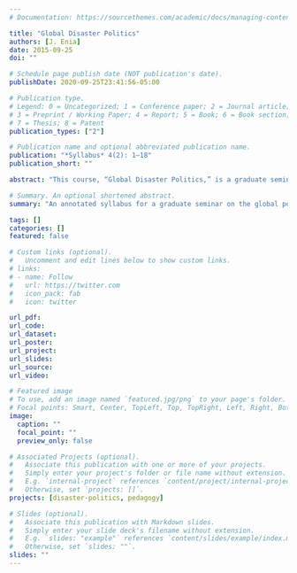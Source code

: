 ```yaml
---
# Documentation: https://sourcethemes.com/academic/docs/managing-content/

title: "Global Disaster Politics"
authors: [J. Enia]
date: 2015-09-25
doi: ""

# Schedule page publish date (NOT publication's date).
publishDate: 2020-09-25T23:41:56-05:00

# Publication type.
# Legend: 0 = Uncategorized; 1 = Conference paper; 2 = Journal article;
# 3 = Preprint / Working Paper; 4 = Report; 5 = Book; 6 = Book section;
# 7 = Thesis; 8 = Patent
publication_types: ["2"]

# Publication name and optional abbreviated publication name.
publication: "*Syllabus* 4(2): 1–18"
publication_short: ""

abstract: "This course, “Global Disaster Politics,” is a graduate seminar, taught online every fall semester since 2012. The course typically has 9-15 students, the majority of whom are part of the department of political science's Masters of Public Administration (MPA) program. The focus here is on so-called natural disasters. While a disaster can be defined as any event that overwhelms any entity’s capacities to respond, natural disasters are more often incorrectly perceived as being a-political. This course pushes back against this misperception. The course includes weekly ongoing discussion, which occurs via a community page on Google+. Once per week, we conduct a live videoconference via Google Hangouts, and students are required to participate in at least three of these during the semester. Finally, the students write a series of shorter (5-6 pages) analytical essays on specific prompts and must complete a major project on a topic of their own choosing."

# Summary. An optional shortened abstract.
summary: "An annotated syllabus for a graduate seminar on the global politics of disasters."

tags: []
categories: []
featured: false

# Custom links (optional).
#   Uncomment and edit lines below to show custom links.
# links:
# - name: Follow
#   url: https://twitter.com
#   icon_pack: fab
#   icon: twitter

url_pdf: 
url_code:
url_dataset:
url_poster:
url_project:
url_slides:
url_source:
url_video:

# Featured image
# To use, add an image named `featured.jpg/png` to your page's folder. 
# Focal points: Smart, Center, TopLeft, Top, TopRight, Left, Right, BottomLeft, Bottom, BottomRight.
image:
  caption: ""
  focal_point: ""
  preview_only: false

# Associated Projects (optional).
#   Associate this publication with one or more of your projects.
#   Simply enter your project's folder or file name without extension.
#   E.g. `internal-project` references `content/project/internal-project/index.md`.
#   Otherwise, set `projects: []`.
projects: [disaster-politics, pedagogy]

# Slides (optional).
#   Associate this publication with Markdown slides.
#   Simply enter your slide deck's filename without extension.
#   E.g. `slides: "example"` references `content/slides/example/index.md`.
#   Otherwise, set `slides: ""`.
slides: ""
---
```

